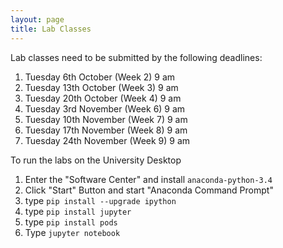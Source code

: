 ```yaml
---
layout: page
title: Lab Classes
---
```


Lab classes need to be submitted by the following deadlines:

1. Tuesday 6th October (Week 2) 9 am
2. Tuesday 13th October (Week 3) 9 am
3. Tuesday 20th October (Week 4) 9 am
4. Tuesday 3rd November (Week 6) 9 am
5. Tuesday 10th November (Week 7) 9 am
6. Tuesday 17th November (Week 8) 9 am
7. Tuesday 24th November (Week 9) 9 am

To run the labs on the University Desktop 

1. Enter the "Software Center" and install `anaconda-python-3.4`
2. Click "Start" Button and start "Anaconda Command Prompt"
3. type `pip install --upgrade ipython`
4. type `pip install jupyter`
5. type `pip install pods`
6. Type `jupyter notebook`

